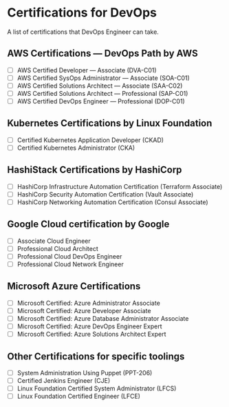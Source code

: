 # Certifications for DevOps

A list of certifications that DevOps Engineer can take.

## AWS Certifications — DevOps Path by AWS

- [ ] AWS Certified Developer — Associate (DVA-C01)
- [ ] AWS Certified SysOps Administrator — Associate (SOA-C01)
- [ ] AWS Certified Solutions Architect — Associate (SAA-C02)
- [ ] AWS Certified Solutions Architect — Professional (SAP-C01)
- [ ] AWS Certified DevOps Engineer — Professional (DOP-C01)

## Kubernetes Certifications by Linux Foundation

- [ ] Certified Kubernetes Application Developer (CKAD)
- [ ] Certified Kubernetes Administrator (CKA)

## HashiStack Certifications by HashiCorp

- [ ] HashiCorp Infrastructure Automation Certification (Terraform Associate)
- [ ] HashiCorp Security Automation Certification (Vault Associate)
- [ ] HashiCorp Networking Automation Certification (Consul Associate)

## Google Cloud certification by Google

- [ ] Associate Cloud Engineer
- [ ] Professional Cloud Architect
- [ ] Professional Cloud DevOps Engineer
- [ ] Professional Cloud Network Engineer

## Microsoft Azure Certifications

- [ ] Microsoft Certified: Azure Administrator Associate
- [ ] Microsoft Certified: Azure Developer Associate
- [ ] Microsoft Certified: Azure Database Administrator Associate
- [ ] Microsoft Certified: Azure DevOps Engineer Expert
- [ ] Microsoft Certified: Azure Solutions Architect Expert

## Other Certifications for specific toolings

- [ ] System Administration Using Puppet (PPT-206)
- [ ] Certified Jenkins Engineer (CJE)
- [ ] Linux Foundation Certified System Administrator (LFCS)
- [ ] Linux Foundation Certified Engineer (LFCE)
